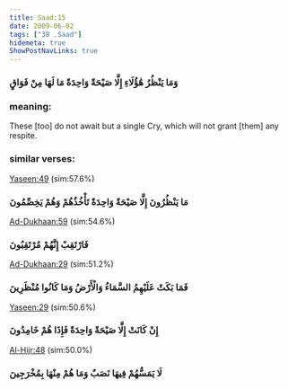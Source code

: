 ```yaml
---
title: Saad:15
date: 2009-06-02
tags: ["38 .Saad"]
hidemeta: true 
ShowPostNavLinks: true 
---
```

### وَمَا يَنْظُرُ هَٰؤُلَاءِ إِلَّا صَيْحَةً وَاحِدَةً مَا لَهَا مِنْ فَوَاقٍ
### meaning: 
These [too] do not await but a single Cry, which will not grant [them] any respite.
### similar verses: 

[Yaseen:49](/36/49) (sim:57.6%)

### مَا يَنْظُرُونَ إِلَّا صَيْحَةً وَاحِدَةً تَأْخُذُهُمْ وَهُمْ يَخِصِّمُونَ

[Ad-Dukhaan:59](/44/59) (sim:54.6%)

### فَارْتَقِبْ إِنَّهُمْ مُرْتَقِبُونَ

[Ad-Dukhaan:29](/44/29) (sim:51.2%)

### فَمَا بَكَتْ عَلَيْهِمُ السَّمَاءُ وَالْأَرْضُ وَمَا كَانُوا مُنْظَرِينَ

[Yaseen:29](/36/29) (sim:50.6%)

### إِنْ كَانَتْ إِلَّا صَيْحَةً وَاحِدَةً فَإِذَا هُمْ خَامِدُونَ

[Al-Hijr:48](/15/48) (sim:50.0%)

### لَا يَمَسُّهُمْ فِيهَا نَصَبٌ وَمَا هُمْ مِنْهَا بِمُخْرَجِينَ
